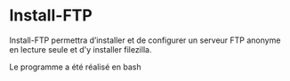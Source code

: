 # Install-FTP

Install-FTP permettra d’installer et de configurer un serveur FTP anonyme en lecture seule et d'y installer filezilla.

Le programme a été réalisé en bash 
